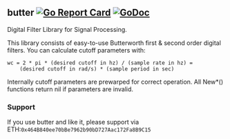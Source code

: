 ## butter [![Go Report Card](https://goreportcard.com/badge/github.com/jfcg/butter)](https://goreportcard.com/report/github.com/jfcg/butter) [![GoDoc](https://godoc.org/github.com/jfcg/butter?status.svg)](https://godoc.org/github.com/jfcg/butter)
Digital Filter Library for Signal Processing.

This library consists of easy-to-use Butterworth first & second order digital filters.
You can calculate cutoff parameters with:
```
wc = 2 * pi * (desired cutoff in hz) / (sample rate in hz) =
	(desired cutoff in rad/s) * (sample period in sec)
```
Internally cutoff parameters are prewarped for correct operation. All New\*() functions
return nil if parameters are invalid.

### Support
If you use butter and like it, please support via ETH:`0x464B840ee70bBe7962b90bD727Aac172Fa8B9C15`
